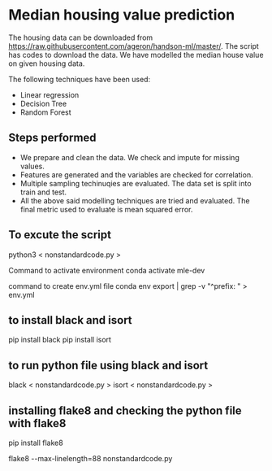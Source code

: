 # Median housing value prediction

The housing data can be downloaded from https://raw.githubusercontent.com/ageron/handson-ml/master/. The script has codes to download the data. We have modelled the median house value on given housing data. 

The following techniques have been used: 

 - Linear regression
 - Decision Tree
 - Random Forest

## Steps performed
 - We prepare and clean the data. We check and impute for missing values.
 - Features are generated and the variables are checked for correlation.
 - Multiple sampling techinuqies are evaluated. The data set is split into train and test.
 - All the above said modelling techniques are tried and evaluated. The final metric used to evaluate is mean squared error.

## To excute the script
python3 < nonstandardcode.py >

Command to activate environment 
conda activate mle-dev

command to create env.yml file
conda env export | grep -v "^prefix: " > env.yml

## to install black and isort
pip install black
pip install isort

## to run python file using black and isort
black < nonstandardcode.py >
isort < nonstandardcode.py >

## installing flake8 and checking the python file with flake8
pip install flake8

flake8 --max-linelength=88 nonstandardcode.py

